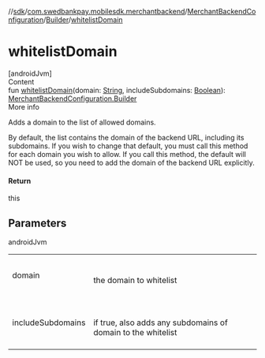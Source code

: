 //[sdk](../../../../index.md)/[com.swedbankpay.mobilesdk.merchantbackend](../../index.md)/[MerchantBackendConfiguration](../index.md)/[Builder](index.md)/[whitelistDomain](whitelist-domain.md)



# whitelistDomain  
[androidJvm]  
Content  
fun [whitelistDomain](whitelist-domain.md)(domain: [String](https://kotlinlang.org/api/latest/jvm/stdlib/kotlin/-string/index.html), includeSubdomains: [Boolean](https://kotlinlang.org/api/latest/jvm/stdlib/kotlin/-boolean/index.html)): [MerchantBackendConfiguration.Builder](index.md)  
More info  


Adds a domain to the list of allowed domains.



By default, the list contains the domain of the backend URL, including its subdomains. If you wish to change that default, you must call this method for each domain you wish to allow. If you call this method, the default will NOT be used, so you need to add the domain of the backend URL explicitly.



#### Return  


this



## Parameters  
  
androidJvm  
  
| | |
|---|---|
| <a name="com.swedbankpay.mobilesdk.merchantbackend/MerchantBackendConfiguration.Builder/whitelistDomain/#kotlin.String#kotlin.Boolean/PointingToDeclaration/"></a>domain| <a name="com.swedbankpay.mobilesdk.merchantbackend/MerchantBackendConfiguration.Builder/whitelistDomain/#kotlin.String#kotlin.Boolean/PointingToDeclaration/"></a><br><br>the domain to whitelist<br><br>|
| <a name="com.swedbankpay.mobilesdk.merchantbackend/MerchantBackendConfiguration.Builder/whitelistDomain/#kotlin.String#kotlin.Boolean/PointingToDeclaration/"></a>includeSubdomains| <a name="com.swedbankpay.mobilesdk.merchantbackend/MerchantBackendConfiguration.Builder/whitelistDomain/#kotlin.String#kotlin.Boolean/PointingToDeclaration/"></a><br><br>if true, also adds any subdomains of domain to the whitelist<br><br>|
  
  



